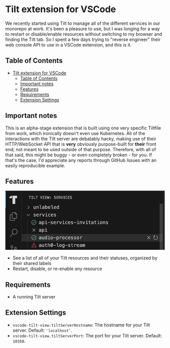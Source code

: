 # Tilt extension for VSCode

We recently started using Tilt to manage all of the different services in our monorepo at work.
It's been a pleasure to use, but I was longing for a way to restart or disable/enable resources without switching to my browser and finding the Tilt tab.
So I spent a few days trying to "reverse engineer" their web console API to use in a VSCode extension, and this is it.

## Table of Contents

- [Tilt extension for VSCode](#tilt-extension-for-vscode)
  - [Table of Contents](#table-of-contents)
  - [Important notes](#important-notes)
  - [Features](#features)
  - [Requirements](#requirements)
  - [Extension Settings](#extension-settings)

## Important notes

This is an alpha-stage extension that is built using one very specific Tiltfile from work, which ironically doesn't even use Kubernetes.
All of the interactions with the Tilt server are debatably hacky, making use of their HTTP/WebSocket API that is **very** obviously purpose-built for **their** front end; not meant to be used outside of that purpose.
Therefore, with all of that said, this might be buggy - or even completely broken - for you.
If that's the case, I'd appreciate any reports through GitHub Issues with an easily reproducible example.

## Features

![Screenshot](./static/repo/screenshot.png)

- See a list of all of your Tilt resources and their statuses, organized by their shared labels
- Restart, disable, or re-enable any resource

## Requirements

- A running Tilt server

## Extension Settings

- `vscode-tilt-view.tiltServerHostname`: The hostname for your Tilt server. Default: `'localhost'`.
- `vscode-tilt-view.tiltServerPort`: The port for your Tilt server. Default: `10350`.
